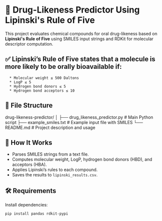 
# 🧪 Drug-Likeness Predictor Using Lipinski's Rule of Five

This project evaluates chemical compounds for oral drug-likeness based on **Lipinski's Rule of Five** using SMILES input strings and RDKit for molecular descriptor computation.

##    ✅  Lipinski’s Rule of Five states that a molecule is more likely to be orally bioavailable if:

      * Molecular weight ≤ 500 Daltons
      * LogP ≤ 5
      * Hydrogen bond donors ≤ 5
      * Hydrogen bond acceptors ≤ 10


##    📁 File Structure

drug-likeness-predictor/
│
├── drug_likeness_predictor.py      # Main Python script
├── example_smiles.txt              # Example input file with SMILES
└── README.md                       # Project description and usage


## 🚀 How It Works

- Parses SMILES strings from a text file.
- Computes molecular weight, LogP, hydrogen bond donors (HBD), and acceptors (HBA).
- Applies Lipinski’s rules to each compound.
- Saves the results to `lipinski_results.csv`.

## 🛠️ Requirements

Install dependencies:

```bash
pip install pandas rdkit-pypi
